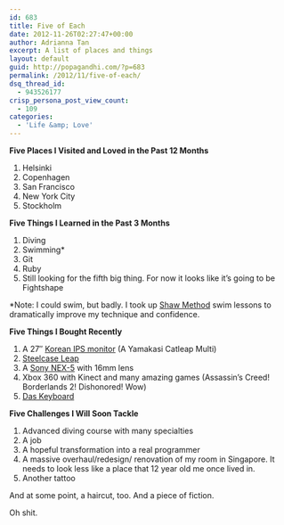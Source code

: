 ```yaml
---
id: 683
title: Five of Each
date: 2012-11-26T02:27:47+00:00
author: Adrianna Tan
excerpt: A list of places and things
layout: default
guid: http://popagandhi.com/?p=683
permalink: /2012/11/five-of-each/
dsq_thread_id:
  - 943526177
crisp_persona_post_view_count:
  - 109
categories:
  - 'Life &amp; Love'
---
```

**Five Places I Visited and Loved in the Past 12 Months**

  1. Helsinki
  2. Copenhagen
  3. San Francisco
  4. New York City
  5. Stockholm

**Five Things I Learned in the Past 3 Months**

  1. Diving
  2. Swimming<superscript>*</superscript>
  3. Git
  4. Ruby
  5. Still looking for the fifth big thing. For now it looks like it&#8217;s going to be Fightshape

<superscript>*</superscript>Note: I could swim, but badly. I took up [Shaw Method](http://artofswimming.com/) swim lessons to dramatically improve my technique and confidence.

**Five Things I Bought Recently**

  1. A 27&#8243; [Korean IPS monitor](http://www.codinghorror.com/blog/2012/07/the-ips-lcd-revolution.html) (A Yamakasi Catleap Multi)
  2. [Steelcase Leap](http://www.steelcase.com/en/products/category/seating/task/leap/pages/overview.aspx)
  3. A [Sony NEX-5](http://www.sony.com.sg/productcategory/nex-camera) with 16mm lens
  4. Xbox 360 with Kinect and many amazing games (Assassin&#8217;s Creed! Borderlands 2! Dishonored! Wow)
  5. [Das Keyboard](http://www.daskeyboard.com/)

**Five Challenges I Will Soon Tackle**

  1. Advanced diving course with many specialties
  2. A job
  3. A hopeful transformation into a real programmer
  4. A massive overhaul/redesign/ renovation of my room in Singapore. It needs to look less like a place that 12 year old me once lived in.
  5. Another tattoo

And at some point, a haircut, too. And a piece of fiction.

Oh shit.
